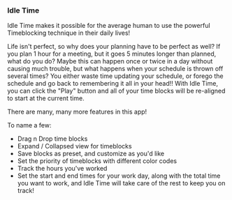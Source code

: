 ### Idle Time

Idle Time makes it possible for the average human to use the powerful Timeblocking technique in their daily lives!

Life isn't perfect, so why does your planning have to be perfect as well?
If you plan 1 hour for a meeting, but it goes 5 minutes longer than planned, what do you do?
Maybe this can happen once or twice in a day without causing much trouble, but what happens when your schedule is thrown off several times? You either waste time updating your schedule, or forego the schedule and go back to remembering it all in your head!!
With Idle Time, you can click the "Play" button and all of your time blocks will be re-aligned to start at the current time.

There are many, many more features in this app!  

To name a few:
- Drag n Drop time blocks
- Expand / Collapsed view for timeblocks
- Save blocks as preset, and customize as you'd like
- Set the priority of timeblocks with different color codes
- Track the hours you've worked
- Set the start and end times for your work day, along with the total time you want to work, and Idle Time will take care of the rest to keep you on track!

